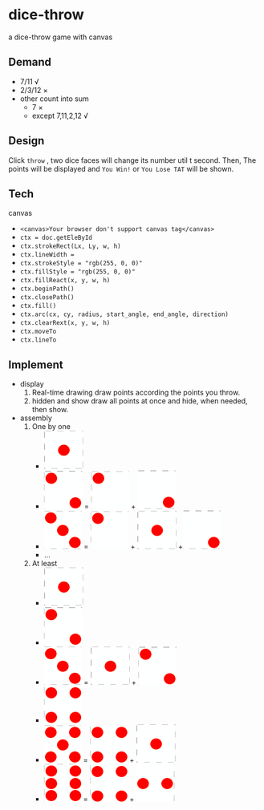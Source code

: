 
# dice-throw
a dice-throw game with canvas

##  Demand
* 7/11  √
* 2/3/12 ×
* other count into sum
    - 7 ×
    - except 7,11,2,12 √

## Design
Click `throw` , two dice faces will change its number util t second. Then, The points will be displayed and `You Win!` or `You Lose TAT` will be shown.

## Tech
canvas
   * `<canvas>Your browser don't support canvas tag</canvas>`
   * `ctx = doc.getEleById`
   * `ctx.strokeRect(Lx, Ly, w, h)`
   * `ctx.lineWidth = `
   * `ctx.strokeStyle = "rgb(255, 0, 0)"`
   * `ctx.fillStyle = "rgb(255, 0, 0)"`
   * `ctx.fillReact(x, y, w, h) `
   * `ctx.beginPath()`
   * `ctx.closePath()`
   * `ctx.fill()`
   * `ctx.arc(cx, cy, radius, start_angle, end_angle, direction)`
   * `ctx.clearRext(x, y, w, h)`
   * `ctx.moveTo`
   * `ctx.lineTo`
    
## Implement
* display
    1. Real-time drawing
        draw points according the points you throw.
    2. hidden and show
        draw all points at once and hide, when needed, then show.
* assembly
    1. One by one
        - ![one](/images/one.png)
        - ![two](/images/two.png) = ![lefttop](/images/lefttop.png) + ![rightbottom](/images/rightbottom.png)
        - ![three](/images/three.png) = ![lefttop](/images/lefttop.png) + ![central](/images/one.png) +![rightbottom](/images/rightbottom.png)
        - ...
    2. At least
        - ![one](/images/one.png)
        - ![two](/images/two.png) 
        - ![three](/images/three.png) = ![one](/images/one.png) + ![two](/images/two.png)
        - ![four](/images/four.png)
        - ![five](/images/five.png) = ![four](/images/four.png) + ![one](/images/one.png)
        - ![six](/images/six.png) = ![four](/images/four.png) + ![leftandrightmid](/images/leftandrightmid.png)
